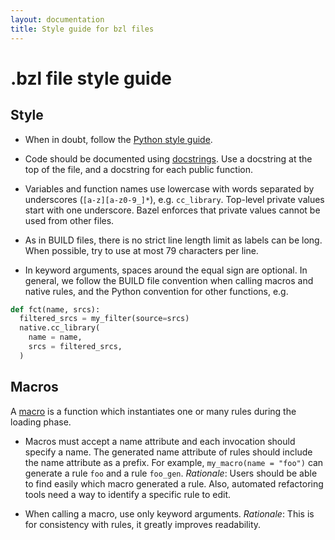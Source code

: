 ```yaml
---
layout: documentation
title: Style guide for bzl files
---
```


# .bzl file style guide

## Style


* When in doubt, follow the
  [Python style guide](https://www.python.org/dev/peps/pep-0008/).

* Code should be documented using
  [docstrings](https://www.python.org/dev/peps/pep-0257/). Use a docstring at
  the top of the file, and a docstring for each public function.


* Variables and function names use lowercase with words separated by underscores
  (`[a-z][a-z0-9_]*`), e.g. `cc_library`. Top-level private values start with
  one underscore. Bazel enforces that private values cannot be used from other
  files.

* As in BUILD files, there is no strict line length limit as labels can be long.
  When possible, try to use at most 79 characters per line.

* In keyword arguments, spaces around the equal sign are optional. In general,
  we follow the BUILD file convention when calling macros and native rules, and
  the Python convention for other functions, e.g.

```python
def fct(name, srcs):
  filtered_srcs = my_filter(source=srcs)
  native.cc_library(
    name = name,
    srcs = filtered_srcs,
  )
```

## Macros

A [macro](macros.md) is a function which instantiates one or many rules during
the loading phase.

* Macros must accept a name attribute and each invocation should specify a name.
  The generated name attribute of rules should include the name attribute as a
  prefix. For example, `my_macro(name = "foo")` can generate a rule `foo` and a
  rule `foo_gen`. *Rationale*: Users should be able to find easily which macro
  generated a rule. Also, automated refactoring tools need a way to identify a
  specific rule to edit.

* When calling a macro, use only keyword arguments. *Rationale*: This is for
  consistency with rules, it greatly improves readability.

